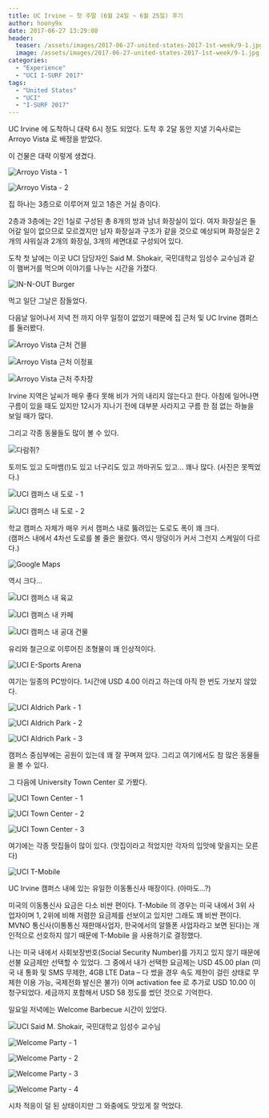```yaml
---
title: UC Irvine – 첫 주말 (6월 24일 ~ 6월 25일) 후기
author: hoony9x
date: 2017-06-27 13:29:08
header:
  teaser: /assets/images/2017-06-27-united-states-2017-1st-week/9-1.jpg
  image: /assets/images/2017-06-27-united-states-2017-1st-week/9-1.jpg
categories:
  - "Experience"
  - "UCI I-SURF 2017"
tags:
  - "United States"
  - "UCI"
  - "I-SURF 2017"
---
```


UC Irvine 에 도착하니 대략 6시 정도 되었다. 도착 후 2달 동안 지낼 기숙사로는 Arroyo Vista 로 배정을 받았다.

<!-- more -->

이 건물은 대략 이렇게 생겼다.

![Arroyo Vista - 1](/assets/images/2017-06-27-united-states-2017-1st-week/1-1.jpg)

![Arroyo Vista - 2](/assets/images/2017-06-27-united-states-2017-1st-week/2-1.jpg)

집 하나는 3층으로 이루어져 있고 1층은 거실 층이다.

2층과 3층에는 2인 1실로 구성된 총 8개의 방과 남녀 화장실이 있다. 여자 화장실은 들어갈 일이 없으므로 모르겠지만 남자 화장실과 구조가 같을 것으로 예상되며 화장실은 2개의 샤워실과 2개의 화장실, 3개의 세면대로 구성되어 있다.

도착 첫 날에는 이곳 UCI 담당자인 Said M. Shokair, 국민대학교 임성수 교수님과 같이 햄버거를 먹으며 이야기를 나누는 시간을 가졌다.

![IN-N-OUT Burger](/assets/images/2017-06-27-united-states-2017-1st-week/3-1.jpg)

먹고 일단 그날은 잠들었다.

다음날 일어나서 저녁 전 까지 아무 일정이 없었기 때문에 집 근처 및 UC Irvine 캠퍼스를 둘러봤다.

![Arroyo Vista 근처 건믈](/assets/images/2017-06-27-united-states-2017-1st-week/4-1.jpg)

![Arroyo Vista 근처 이정표](/assets/images/2017-06-27-united-states-2017-1st-week/5-1.jpg)

![Arroyo Vista 근처 주차장](/assets/images/2017-06-27-united-states-2017-1st-week/6-1.jpg)

Irvine 지역은 날씨가 매우 좋다 못해 비가 거의 내리지 않는다고 한다. 아침에 일어나면 구름이 있을 때도 있지만 12시가 지나기 전에 대부분 사라지고 구름 한 점 없는 하늘을 보일 때가 많다.

그리고 각종 동물들도 많이 볼 수 있다.

![다람쥐?](/assets/images/2017-06-27-united-states-2017-1st-week/7.jpg)

토끼도 있고 도마뱀(!)도 있고 너구리도 있고 까마귀도 있고… 꽤나 많다. (사진은 못찍었다.)

![UCI 캠퍼스 내 도로 - 1](/assets/images/2017-06-27-united-states-2017-1st-week/8-1.jpg)

![UCI 캠퍼스 내 도로 - 2](/assets/images/2017-06-27-united-states-2017-1st-week/9-1.jpg)

학교 캠퍼스 자체가 매우 커서 캠퍼스 내로 뚫려있는 도로도 폭이 꽤 크다.  
(캠퍼스 내에서 4차선 도로를 볼 줄은 몰랐다. 역시 땅덩이가 커서 그런지 스케일이 다르다.)

![Google Maps](/assets/images/2017-06-27-united-states-2017-1st-week/10-1.png)

역시 크다...

![UCI 캠퍼스 내 육교](/assets/images/2017-06-27-united-states-2017-1st-week/12.jpg)

![UCI 캠퍼스 내 카페](/assets/images/2017-06-27-united-states-2017-1st-week/13.jpg)

![UCI 캠퍼스 내 공대 건물](/assets/images/2017-06-27-united-states-2017-1st-week/14.jpg)

유리와 철근으로 이루어진 조형물이 꽤 인상적이다.

![UCI E-Sports Arena](/assets/images/2017-06-27-united-states-2017-1st-week/15.jpg)

여기는 일종의 PC방이다. 1시간에 USD 4.00 이라고 하는데 아직 한 번도 가보지 않았다.

![UCI Aldrich Park - 1](/assets/images/2017-06-27-united-states-2017-1st-week/16.jpg)

![UCI Aldrich Park - 2](/assets/images/2017-06-27-united-states-2017-1st-week/17.jpg)

![UCI Aldrich Park - 3](/assets/images/2017-06-27-united-states-2017-1st-week/18.jpg)

캠퍼스 중심부에는 공원이 있는데 꽤 잘 꾸며져 있다. 그리고 여기에서도 참 많은 동물들을 볼 수 있다.

그 다음에 University Town Center 로 가봤다.

![UCI Town Center - 1](/assets/images/2017-06-27-united-states-2017-1st-week/19.jpg)

![UCI Town Center - 2](/assets/images/2017-06-27-united-states-2017-1st-week/20.jpg)

![UCI Town Center - 3](/assets/images/2017-06-27-united-states-2017-1st-week/21.jpg)

여기에는 각종 맛집들이 많이 있다. (맛집이라고 적었지만 각자의 입맛에 맞을지는 모른다)

![UCI T-Mobile](/assets/images/2017-06-27-united-states-2017-1st-week/22.jpg)

UC Irvine 캠퍼스 내에 있는 유일한 이동통신사 매장이다. (아마도…?)

미국의 이동통신사 요금은 다소 비싼 편이다. T-Mobile 의 경우는 미국 내에서 3위 사업자이며 1, 2위에 비해 저렴한 요금제를 선보이고 있지만 그래도 꽤 비싼 편이다. MVNO 통신사(이통통신 재판매사업자, 한국에서의 알뜰폰 사업자라고 보면 된다)는 개인적으로 선호하지 않기 때문에 T-Mobile 을 사용하기로 결정했다.

나는 미국 내에서 사회보장번호(Social Security Number)를 가지고 있지 않기 때문에 선불 요금제만 선택할 수 있었다. 그 중에서 내가 선택한 요금제는 USD 45.00 plan (미국 내 통화 및 SMS 무제한, 4GB LTE Data – 다 썼을 경우 속도 제한이 걸린 상태로 무제한 이용 가능, 국제전화 발신은 불가) 이며 activation fee 로 추가로 USD 10.00 이 청구되었다. 세금까지 포함해서 USD 58 정도를 썼던 것으로 기억한다.

일요일 저녁에는 Welcome Barbecue 시간이 있었다.

![UCI Said M. Shokair, 국민대학교 임성수 교수님](/assets/images/2017-06-27-united-states-2017-1st-week/27.jpg)

![Welcome Party - 1](/assets/images/2017-06-27-united-states-2017-1st-week/23.jpg)

![Welcome Party - 2](/assets/images/2017-06-27-united-states-2017-1st-week/24.jpg)

![Welcome Party - 3](/assets/images/2017-06-27-united-states-2017-1st-week/25.jpg)

![Welcome Party - 4](/assets/images/2017-06-27-united-states-2017-1st-week/26.jpg)

시차 적응이 덜 된 상태이지만 그 와중에도 맛있게 잘 먹었다.

